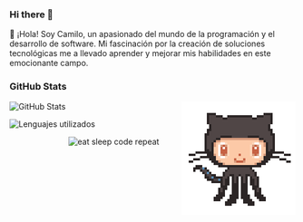 ### Hi there 👋
👋 ¡Hola! Soy Camilo, un apasionado del mundo de la programación y el desarrollo de software. Mi fascinación por la creación de soluciones tecnológicas me a llevado aprender y mejorar mis habilidades en este emocionante campo.

### GitHub Stats

<img src="assets/87202985-820dcb80-c2b6-11ea-9f56-7ec461c497c3.gif" alt="GitHub" style="float: right;" align="right" />

![GitHub Stats](https://github-readme-stats.anuraghazra1.vercel.app/api?username=Laxxoby&show_icons=true&include_all_commits=true&theme=dark&count_private=true 'Datos de Laxxoby')

![Lenguajes utilizados](https://github-readme-stats.vercel.app/api/top-langs/?username=Laxxoby&layout=compact)


<img src="https://media.giphy.com/media/USV0ym3bVWQJJmNu3N/giphy.gif" alt="eat sleep code repeat" width="200" style="float: right; width: 200px" align="right" />

<!--
**Laxxoby/Laxxoby** is a ✨ _special_ ✨ repository because its `README.md` (this file) appears on your GitHub profile.

Here are some ideas to get you started:

- 🔭 I’m currently working on ...
- 🌱 I’m currently learning ...
- 👯 I’m looking to collaborate on ...
- 🤔 I’m looking for help with ...
- 💬 Ask me about ...
- 📫 How to reach me: ...
- 😄 Pronouns: ...
- ⚡ Fun fact: ...
-->
